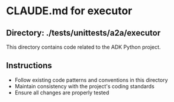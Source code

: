 # CLAUDE.md for executor

## Directory: ./tests/unittests/a2a/executor

This directory contains code related to the ADK Python project.

## Instructions
- Follow existing code patterns and conventions in this directory
- Maintain consistency with the project's coding standards
- Ensure all changes are properly tested
